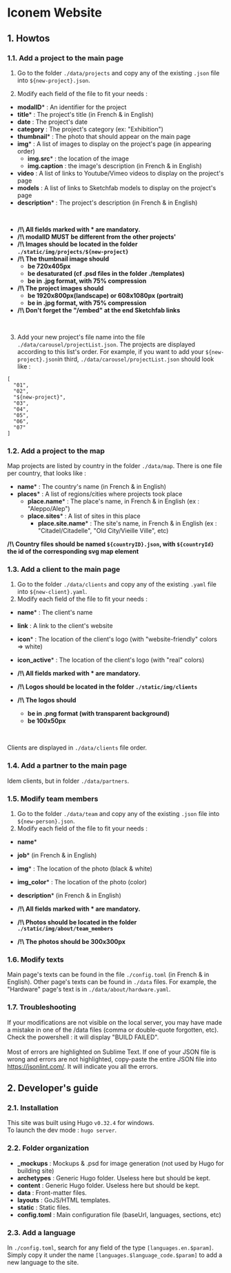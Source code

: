 # Iconem Website

## 1. Howtos

### 1.1. Add a project to the main page

1. Go to the folder `./data/projects` and copy any of the existing `.json` file into `${new-project}.json`.

2. Modify each field of the file to fit your needs :

- **modalID**\* : An identifier for the project
- **title**\* : The project's title (in French & in English)
- **date** : The project's date 
- **category** : The project's category (ex: "Exhibition")
- **thumbnail**\* : The photo that should appear on the main page
- **img**\* : A list of images to display on the project's page (in appearing order)
    - **img.src**\* : the location of the image
    - **img.caption** : the image's description (in French & in English)
- **video** : A list of links to Youtube/Vimeo videos to display on the project's page
- **models** : A list of links to Sketchfab models to display on the project's page
- **description**\* : The project's description (in French & in English)

<br />

- **/!\ All fields marked with \* are mandatory.**
- **/!\ modalID MUST be different from the other projects'**
- **/!\ Images should be located in the folder `./static/img/projects/${new-project}`**
- **/!\ The thumbnail image should**
    - **be 720x405px**
    - **be desaturated (cf .psd files in the folder ./templates)**
    - **be in .jpg format, with 75% compression**
- **/!\ The project images should**
    - **be 1920x800px(landscape) or 608x1080px (portrait)**
    - **be in .jpg format, with 75% compression**
- **/!\ Don't forget the "/embed" at the end Sketchfab links**

<br />

3. Add your new project's file name into the file `./data/carousel/projectList.json`. The projects are displayed according to this list's order. For example, if you want to add your `${new-project}.json`in third, `./data/carousel/projectList.json` should look like :
```
[
  "01",
  "02",
  "${new-project}",
  "03",
  "04",
  "05",
  "06",
  "07"
]
```

### 1.2. Add a project to the map

Map projects are listed by country in the folder `./data/map`. There is one file per country, that looks like :

- **name**\* : The country's name (in French & in English)
- **places**\* : A list of regions/cities where projects took place
  - **place.name**\* : The place's name, in French & in English (ex : "Aleppo/Alep")
  - **place.sites**\* : A list of sites in this place 
    - **place.site.name**\* : The site's name, in French & in English (ex : "Citadel/Citadelle", "Old City/Vieille Ville", etc)
    
 
**/!\ Country files should be named `${countryID}.json`, with `${countryId}` the id of the corresponding svg map element**

### 1.3. Add a client to the main page

1. Go to the folder `./data/clients` and copy any of the existing `.yaml` file into `${new-client}.yaml`.
2. Modify each field of the file to fit your needs :

- **name**\* : The client's name
- **link** : A link to the client's website
- **icon**\* : The location of the client's logo (with "website-friendly" colors => white)
- **icon\_active**\* : The location of the client's logo (with "real" colors)


- **/!\ All fields marked with \* are mandatory.**
- **/!\ Logos should be located in the folder `./static/img/clients`**
- **/!\ The logos should**
    - **be in .png format (with transparent background)**
    - **be 100x50px**
    
<br/>
    
Clients are displayed in `./data/clients` file order. 

### 1.4. Add a partner to the main page

Idem clients, but in folder `./data/partners`.


### 1.5. Modify team members

1. Go to the folder `./data/team` and copy any of the existing `.json` file into `${new-person}.json`.
2. Modify each field of the file to fit your needs : 

- **name**\*
- **job**\* (in French & in English)
- **img**\* : The location of the photo (black & white)
- **img_color**\* : The location of the photo (color)
- **description**\* (in French & in English)


- **/!\ All fields marked with \* are mandatory.**
- **/!\ Photos should be located in the folder `./static/img/about/team_members`**
- **/!\ The photos should be 300x300px**

### 1.6. Modify texts

Main page's texts can be found in the file `./config.toml` (in French & in English). Other page's texts can be found in `./data` files. For example, the "Hardware" page's text is in `./data/about/hardware.yaml`.


### 1.7. Troubleshooting

If your modifications are not visible on the local server, you may have made a mistake in one of the /data files (comma or double-quote forgotten, etc). Check the powershell : it will display "BUILD FAILED".
<br/>
<br/>
Most of errors are highlighted on Sublime Text. If one of your JSON file is wrong and errors are not highlighted, copy-paste the entire JSON file into https://jsonlint.com/. It will indicate you all the errors.


## 2. Developer's guide

### 2.1. Installation

This site was built using Hugo `v0.32.4` for windows.
<br/>
To launch the dev mode : `hugo server`.

### 2.2. Folder organization

- **\_mockups** : Mockups & .psd for image generation (not used by Hugo for building site)
- **archetypes** : Generic Hugo folder. Useless here but should be kept.
- **content** : Generic Hugo folder. Useless here but should be kept.
- **data** : Front-matter files.
- **layouts** : GoJS/HTML templates.
- **static** : Static files.
- **config.toml** : Main configuration file (baseUrl, languages, sections, etc)

### 2.3. Add a language

In `./config.toml`, search for any field of the type `[languages.en.$param]`. Simply copy it under the name `[languages.$language_code.$param]` to add a new language to the site.

